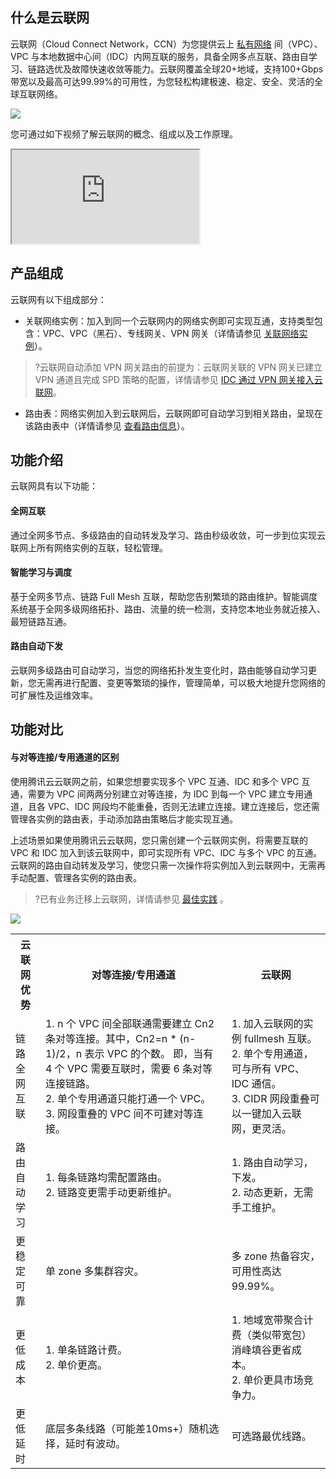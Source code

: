 ## 什么是云联网
云联网（Cloud Connect Network，CCN）为您提供云上 [私有网络](https://cloud.tencent.com/document/product/215/20046) 间（VPC）、VPC 与本地数据中心间（IDC）内网互联的服务，具备全网多点互联、路由自学习、链路选优及故障快速收敛等能力。云联网覆盖全球20+地域，支持100+Gbps带宽以及最高可达99.99%的可用性，为您轻松构建极速、稳定、安全、灵活的全球互联网络。

![](https://qcloudimg.tencent-cloud.cn/raw/081b3c6894b2427ace589e5c219522b1.png)

您可通过如下视频了解云联网的概念、组成以及工作原理。
<div class="doc-video-mod"><iframe src="https://cloud.tencent.com/edu/learning/quick-play/2684-52038?source=gw.doc.media&withPoster=1&notip=1"></iframe></div>


## 产品组成
云联网有以下组成部分：
- 关联网络实例：加入到同一个云联网内的网络实例即可实现互通，支持类型包含：VPC、VPC（黑石）、专线网关、VPN 网关（详情请参见 [关联网络实例](https://cloud.tencent.com/document/product/877/18747)）。
>?云联网自动添加 VPN 网关路由的前提为：云联网关联的 VPN 网关已建立 VPN 通道且完成 SPD 策略的配置，详情请参见 [IDC 通过 VPN 网关接入云联网](https://cloud.tencent.com/document/product/554/44267)。
- 路由表：网络实例加入到云联网后，云联网即可自动学习到相关路由，呈现在该路由表中（详情请参见 [查看路由信息](https://cloud.tencent.com/document/product/877/18756)）。


## 功能介绍
云联网具有以下功能：
#### 全网互联
通过全网多节点、多级路由的自动转发及学习、路由秒级收敛，可一步到位实现云联网上所有网络实例的互联，轻松管理。
#### 智能学习与调度
基于全网多节点、链路 Full Mesh 互联，帮助您告别繁琐的路由维护。智能调度系统基于全网多级网络拓扑、路由、流量的统一检测，支持您本地业务就近接入、最短链路互通。
#### 路由自动下发
云联网多级路由可自动学习，当您的网络拓扑发生变化时，路由能够自动学习更新，您无需再进行配置、变更等繁琐的操作，管理简单，可以极大地提升您网络的可扩展性及运维效率。

## 功能对比
#### 与对等连接/专用通道的区别
使用腾讯云云联网之前，如果您想要实现多个 VPC 互通、IDC 和多个 VPC 互通，需要为 VPC 间两两分别建立对等连接，为 IDC 到每一个 VPC 建立专用通道，且各 VPC、IDC 网段均不能重叠，否则无法建立连接。建立连接后，您还需管理各实例的路由表，手动添加路由策略后才能实现互通。 

上述场景如果使用腾讯云云联网，您只需创建一个云联网实例，将需要互联的 VPC 和 IDC 加入到该云联网中，即可实现所有 VPC、IDC 与多个 VPC 的互通。云联网的路由自动转发及学习，使您只需一次操作将实例加入到云联网中，无需再手动配置、管理各实例的路由表。
>?已有业务迁移上云联网，详情请参见 [最佳实践](https://cloud.tencent.com/document/product/877/18797) 。
>
![](https://main.qcloudimg.com/raw/29d80491faf72e9dde1642d51dc434d2.png)

<table>
<tr>
<th>云联网优势</th>
<th>对等连接/专用通道</th>
<th>云联网</th>
</tr>
<tr>
<td>链路全网互联</td>
<td>1. n 个 VPC 间全部联通需要建立 Cn2 条对等连接。其中，Cn2=n * (n-1)/2，n 表示 VPC 的个数。 即，当有 4 个 VPC 需要互联时，需要 6 条对等连接链路。<br />
2. 单个专用通道只能打通一个 VPC。 <br />	
3. 网段重叠的 VPC 间不可建对等连接。
</td>
<td>1. 加入云联网的实例 fullmesh 互联。 <br />
2. 单个专用通道，可与所有 VPC、IDC 通信。 <br />	
3. CIDR 网段重叠可以一键加入云联网，更灵活。<br />
</td>
</tr>
<tr>
<td >路由自动学习</td>
<td >
1. 每条链路均需配置路由。<br />
2. 链路变更需手动更新维护。<br />
</td>
<td >
1. 路由自动学习，下发。<br />
2. 动态更新，无需手工维护。<br />
</td>
</tr>
<tr>
<td>更稳定可靠</td>
<td>单 zone 多集群容灾。</td>
<td>多 zone 热备容灾，可用性高达99.99%。</td>
</tr>
<tr>
<td >更低成本</td>
<td >
1. 单条链路计费。<br />
2. 单价更高。 
</td>
<td >
1. 地域宽带聚合计费（类似带宽包）消峰填谷更省成本。<br />
2. 单价更具市场竞争力。
</td>
</tr>	
<tr>
<td>更低延时</td>
<td>底层多条线路（可能差10ms+）随机选择，延时有波动。</td>
<td>可选路最优线路。</td>
</tr>
</table> 
